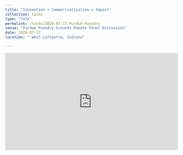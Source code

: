 ```yaml
---
title: "Innovation + Commercialization = Impact"
collection: talks
type: "Talk"
permalink: /talks/2020-07-17-Purdue-Foundry
venue: "Purdue Foundry Grounds Remote Panel Discussion"
date: 2020-07-17
location: " West Lafayette, Indiana"

---
```



<iframe src="https://www.facebook.com/plugins/video.php?href=https%3A%2F%2Fwww.facebook.com%2FPurdueFoundry%2Fvideos%2F279867483116284%2F&show_text=0&width=560" width="560" height="315" style="border:none;overflow:hidden" scrolling="no" frameborder="0" allowTransparency="true" allowFullScreen="true"></iframe>


